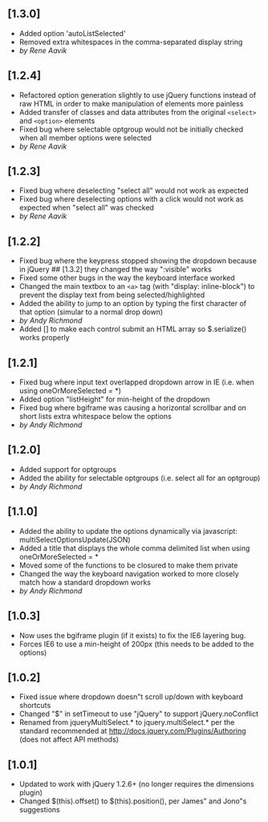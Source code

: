 ## [1.3.0]
- Added option 'autoListSelected'
- Removed extra whitespaces in the comma-separated display string
- _by Rene Aavik_

## [1.2.4]
- Refactored option generation slightly to use jQuery functions instead of raw HTML in order to make manipulation of elements more painless
- Added transfer of classes and data attributes from the original `<select>` and `<option>` elements
- Fixed bug where selectable optgroup would not be initially checked when all member options were selected
- _by Rene Aavik_

## [1.2.3]
- Fixed bug where deselecting "select all" would not work as expected
- Fixed bug where deselecting options with a click would not work as expected when "select all" was checked
- _by Rene Aavik_

## [1.2.2]
- Fixed bug where the keypress stopped showing the dropdown because in jQuery ## [1.3.2]
they changed the way ":visible" works
- Fixed some other bugs in the way the keyboard interface worked
- Changed the main textbox to an `<a>` tag (with "display: inline-block") to prevent the display text from being selected/highlighted
- Added the ability to jump to an option by typing the first character of that option (simular to a normal drop down)
- _by Andy Richmond_
- Added [] to make each control submit an HTML array so $.serialize() works properly

## [1.2.1]
- Fixed bug where input text overlapped dropdown arrow in IE (i.e. when using oneOrMoreSelected = *)
- Added option "listHeight" for min-height of the dropdown
- Fixed bug where bgiframe was causing a horizontal scrollbar and on short lists extra whitespace below the options
- _by Andy Richmond_

## [1.2.0]
- Added support for optgroups
- Added the ability for selectable optgroups (i.e. select all for an optgroup)
- _by Andy Richmond_

## [1.1.0]
- Added the ability to update the options dynamically via javascript: multiSelectOptionsUpdate(JSON)
- Added a title that displays the whole comma delimited list when using oneOrMoreSelected = *
- Moved some of the functions to be closured to make them private
- Changed the way the keyboard navigation worked to more closely match how a standard dropdown works
- _by Andy Richmond_

## [1.0.3]
- Now uses the bgiframe plugin (if it exists) to fix the IE6 layering bug.
- Forces IE6 to use a min-height of 200px (this needs to be added to the options)

## [1.0.2]
- Fixed issue where dropdown doesn"t scroll up/down with keyboard shortcuts
- Changed "$" in setTimeout to use "jQuery" to support jQuery.noConflict
- Renamed from jqueryMultiSelect.* to jquery.multiSelect.* per the standard recommended at
  http://docs.jquery.com/Plugins/Authoring (does not affect API methods)

## [1.0.1]
- Updated to work with jQuery 1.2.6+ (no longer requires the dimensions plugin)
- Changed $(this).offset() to $(this).position(), per James" and Jono"s suggestions
